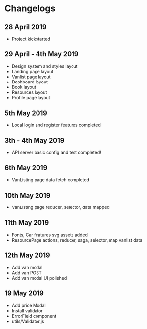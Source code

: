 # Changelogs

## 28 April 2019
- Project kickstarted

## 29 April - 4th May 2019
- Design system and styles layout
- Landing page layout
- Vanlist page layout
- Dashboard layout
- Book layout
- Resources layout
- Profile page layout

## 5th May 2019
- Local login and register features completed

## 3th - 4th May 2019
- API server basic config and test completed!

## 6th May 2019
- VanListing page data fetch completed

## 10th May 2019
- VanListing page reducer, selector, data mapped

## 11th May 2019
- Fonts, Car features svg assets added
- ResourcePage actions, reducer, saga, selector, map vanlist data

## 12th May 2019
- Add van modal
- Add van POST
- Add van modal UI polished

## 19 May 2019
- Add price Modal
- Install validator
- ErrorField component
- utils/Validator.js
